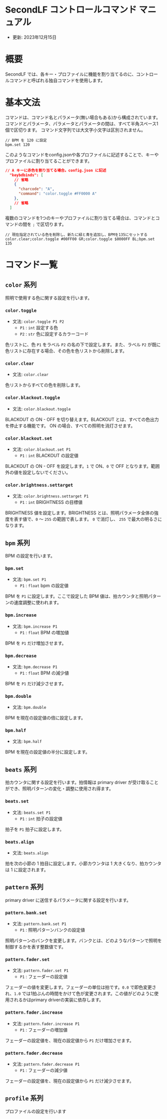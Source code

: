 # SecondLF コントロールコマンド マニュアル
* 更新: 2023年12月15日

# 概要
SecondLF では、各キー・プロファイルに機能を割り当てるのに、コントロールコマンドと呼ばれる独自コマンドを使用します。

# 基本文法
コマンドは、コマンド名とパラメータ(無い場合もある)から構成されています。
コマンドとパラメータ、パラメータとパラメータの間は、すべて半角スペース1個で区切ります。
コマンド文字列では大文字小文字は区別されません。

```secondlfcc
// BPM を 120 に設定
bpm.set 120
```


このようなコマンドをconfig.jsonや各プロファイルに記述することで、キーやプロファイルに割り当てることができます。

```json
// A キーに赤色を割り当てる場合。config.json に記述
  "keybdbinds": [
    // 省略
    {
      "charcode": "A",
      "command": "color.toggle #FF0000 A"
    },
    // 省略
  ]
```

複数のコマンドを1つのキーやプロファイルに割り当てる場合は、コマンドとコマンドの間を `;` で区切ります。

```secondlfcc
// 現在指定されている色を削除し、新たに緑と青を追加し、BPMを135にセットする
color.clear;color.toggle #00FF00 GR;color.toggle $0000FF BL;bpm.set 135
```

# コマンド一覧

## `color` 系列
照明で使用する色に関する設定を行います。

### `color.toggle`
* 文法: `color.toggle P1 P2`
  - `P1` : `int` 設定する色
  - `P2` : `str` 色に設定するカラーコード

色リストに、色 `P1` をラベル `P2` の名の下で設定します。また、ラベル `P2` が既に色リストに存在する場合、その色を色リストから削除します。

### `color.clear`
* 文法: `color.clear`

色リストからすべての色を削除します。

### `color.blackout.toggle`
* 文法: `color.blackout.toggle`

BLACKOUT の ON - OFF を切り替えます。BLACKOUT とは、すべての色出力を停止する機能です。
ON の場合、すべての照明を消灯させます。

### `color.blackout.set`
* 文法: `color.blackout.set P1`
  - `P1` : `int` BLACKOUT の設定値

BLACKOUT の ON - OFF を設定します。`1` で ON、`0` で OFF となります。範囲外の値を設定しないでください。

### `color.brightness.settarget`
* 文法: `color.brightness.settarget P1`
  - `P1` : `int` BRIGHTNESS の目標値

BRIGHTNESS 値を設定します。BRIGHTNESS とは、照明パラメータ全体の強度を表す値で、`0` ～ `255` の範囲で表します。
`0` で消灯し、 `255` で最大の明るさになります。

## `bpm` 系列
BPM の設定を行います。

### `bpm.set`
* 文法: `bpm.set P1`
  - `P1` : `float` bpm の設定値
  
BPM を `P1` に設定します。ここで設定した BPM 値は、拍カウンタと照明パターンの速度調整に使われます。

### `bpm.increase`
* 文法: `bpm.increase P1`
  - `P1` : `float` BPM の増加値
  
BPM を `P1` だけ増加させます。

### `bpm.decrease`
* 文法: `bpm.decrease P1`
  - `P1` : `float` BPM の減少値
  
BPM を `P1` だけ減少させます。

### `bpm.double`
* 文法: `bpm.double`
  
BPM を現在の設定値の倍に設定します。

### `bpm.half`
* 文法: `bpm.half`
  
BPM を現在の設定値の半分に設定します。


## `beats` 系列
拍カウンタに関する設定を行います。拍情報は primary driver が受け取ることができ、照明パターンの変化・調整に使用され得ます。

### `beats.set`
* 文法: `beats.set P1`
  - `P1` : `int` 拍子の設定値
  
拍子を `P1` 拍子に設定します。

### `beats.align`
* 文法: `beats.align`

拍を次の小節の 1 拍目に設定します。小節カウンタは 1 大きくなり、拍カウンタは 1 に設定されます。

## `pattern` 系列
primary driver に送信するパラメータに関する設定を行います。

### `pattern.bank.set`
* 文法: `pattern.bank.set P1`
  - `P1` : 照明パターンバンクの設定値
  
照明パターンのバンクを変更します。バンクとは、どのようなパターンで照明を制御するかを表す整数値です。

### `pattern.fader.set`
* 文法: `pattern.fader.set P1`
  - `P1` : フェーダーの設定値
  
フェーダーの値を変更します。フェーダーの単位は拍です。`0.0` で即色変更され、`1.0` では1拍ぶんの時間をかけて色が変更されます。この値がどのように使用されるかはprimary driverの実装に依存します。

### `pattern.fader.increase`
* 文法: `pattern.fader.increase P1`
  - `P1` : フェーダーの増加値
  
フェーダーの設定値を、現在の設定値から `P1` だけ増加させます。

### `pattern.fader.decrease`
* 文法: `pattern.fader.decrease P1`
  - `P1` : フェーダーの減少値
  
フェーダーの設定値を、現在の設定値から `P1` だけ減少させます。

## `profile` 系列
プロファイルの設定を行います